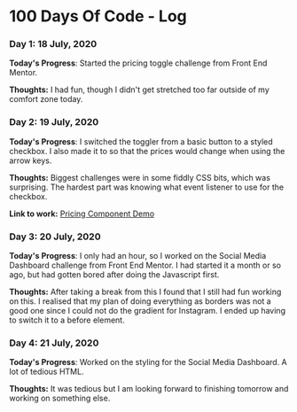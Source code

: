 # 100 Days Of Code - Log

### Day 1: 18 July, 2020

**Today's Progress**: Started the pricing toggle challenge from Front End Mentor. 

**Thoughts:** I had fun, though I didn't get stretched too far outside of my comfort zone today.

### Day 2: 19 July, 2020

**Today's Progress**: I switched the toggler from a basic button to a styled checkbox. I also made it to so that the prices would change when using the arrow keys.

**Thoughts:** Biggest challenges were in some fiddly CSS bits, which was surprising. The hardest part was knowing what event listener to use for the checkbox. 

**Link to work:** [Pricing Component Demo](https://darknessflowers.github.io/Pricing-Toggle/)

### Day 3: 20 July, 2020

**Today's Progress**: I only had an hour, so I worked on the Social Media Dashboard challenge from Front End Mentor. I had started it a month or so ago, but had gotten bored after doing the Javascript first. 

**Thoughts:** After taking a break from this I found that I still had fun working on this. I realised that my plan of doing everything as borders was not a good one since I could not do the gradient for Instagram. I ended up having to switch it to a before element.

### Day 4: 21 July, 2020

**Today's Progress**: Worked on the styling for the Social Media Dashboard. A lot of tedious HTML.

**Thoughts:** It was tedious but I am looking forward to finishing tomorrow and working on something else.

<!-- 
### Day 0: February 30, 2016 (Example 2)
##### (delete me or comment me out)

**Today's Progress**: Fixed CSS, worked on canvas functionality for the app.

**Thoughts**: I really struggled with CSS, but, overall, I feel like I am slowly getting better at it. Canvas is still new for me, but I managed to figure out some basic functionality.

**Link(s) to work**: [Calculator App](http://www.example.com)


### Day 1: June 27, Monday

**Today's Progress**: I've gone through many exercises on FreeCodeCamp.

**Thoughts** I've recently started coding, and it's a great feeling when I finally solve an algorithm challenge after a lot of attempts and hours spent.

**Link(s) to work**
1. [Find the Longest Word in a String](https://www.freecodecamp.com/challenges/find-the-longest-word-in-a-string)
2. [Title Case a Sentence](https://www.freecodecamp.com/challenges/title-case-a-sentence) -->
